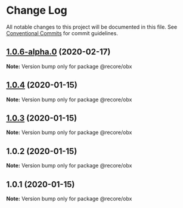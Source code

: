 # Change Log

All notable changes to this project will be documented in this file.
See [Conventional Commits](https://conventionalcommits.org) for commit guidelines.

## [1.0.6-alpha.0](https://github.com/recore/recore/compare/@recore/obx@1.0.4...@recore/obx@1.0.6-alpha.0) (2020-02-17)

**Note:** Version bump only for package @recore/obx





## [1.0.4](https://github.com/recore/recore/compare/@recore/obx@1.0.3...@recore/obx@1.0.4) (2020-01-15)

**Note:** Version bump only for package @recore/obx





## [1.0.3](https://github.com/recore/recore/compare/@recore/obx@1.0.2...@recore/obx@1.0.3) (2020-01-15)

**Note:** Version bump only for package @recore/obx





## 1.0.2 (2020-01-15)

**Note:** Version bump only for package @recore/obx





## 1.0.1 (2020-01-15)

**Note:** Version bump only for package @recore/obx
